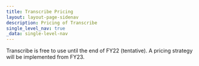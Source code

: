```yaml
---
title: Transcribe Pricing
layout: layout-page-sidenav
description: Pricing of Transcribe
single_level_nav: true
_data: single-level-nav
---
```


Transcribe is free to use until the end of FY22 (tentative). A pricing strategy will be implemented from FY23.

